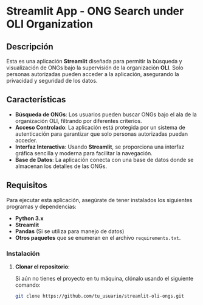 # Streamlit App - ONG Search under OLI Organization

## Descripción

Esta es una aplicación **Streamlit** diseñada para permitir la búsqueda y visualización de ONGs bajo la supervisión de la organización **OLI**. Solo personas autorizadas pueden acceder a la aplicación, asegurando la privacidad y seguridad de los datos.

## Características

- **Búsqueda de ONGs**: Los usuarios pueden buscar ONGs bajo el ala de la organización OLI, filtrando por diferentes criterios.
- **Acceso Controlado**: La aplicación está protegida por un sistema de autenticación para garantizar que solo personas autorizadas puedan acceder.
- **Interfaz Interactiva**: Usando **Streamlit**, se proporciona una interfaz gráfica sencilla y moderna para facilitar la navegación.
- **Base de Datos**: La aplicación conecta con una base de datos donde se almacenan los detalles de las ONGs.

## Requisitos

Para ejecutar esta aplicación, asegúrate de tener instalados los siguientes programas y dependencias:

- **Python 3.x**
- **Streamlit**
- **Pandas** (Si se utiliza para manejo de datos)
- **Otros paquetes** que se enumeran en el archivo `requirements.txt`.

### Instalación

1. **Clonar el repositorio**:

   Si aún no tienes el proyecto en tu máquina, clónalo usando el siguiente comando:

   ```bash
   git clone https://github.com/tu_usuario/streamlit-oli-ongs.git

